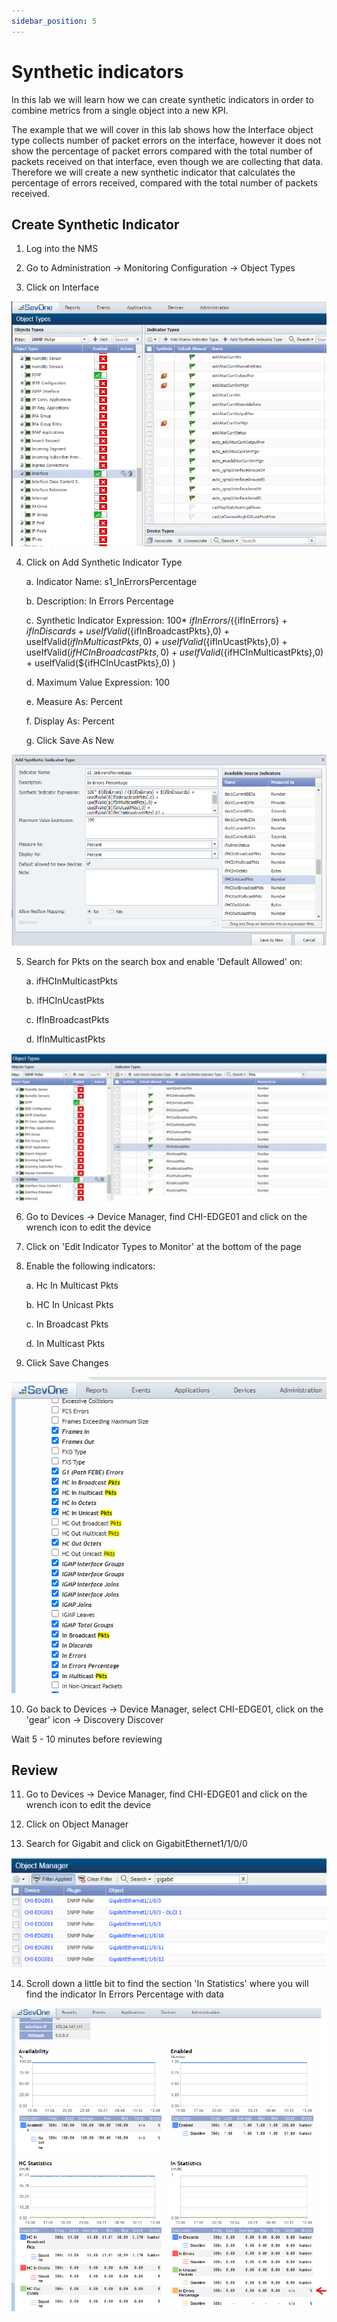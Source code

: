 ```yaml
---
sidebar_position: 5
---
```


# Synthetic indicators

In this lab we will learn how we can create synthetic indicators in order to combine metrics from a single object into a new KPI.

The example that we will cover in this lab shows how the Interface object type collects number of packet errors on the interface, however it does not show the percentage of packet errors compared with the total number of packets received on that interface, even though we are collecting that data. Therefore we will create a new synthetic indicator that calculates the percentage of errors received, compared with the total number of packets received.

## Create Synthetic Indicator

1. Log into the NMS

2. Go to Administration -> Monitoring Configuration -> Object Types

3. Click on Interface

![IBM SevOne Automated Network Observability](img/synthetic/Img1.png)

4. Click on Add Synthetic Indicator Type

    a. Indicator Name: s1_InErrorsPercentage

    b. Description: In Errors Percentage

    c. Synthetic Indicator Expression:  100* ${ifInErrors}/ (${ifInErrors} + ${ifInDiscards} + useIfValid(${ifInBroadcastPkts},0) + useIfValid(${ifInMulticastPkts},0) + useIfValid(${ifInUcastPkts},0) + useIfValid(${ifHCInBroadcastPkts},0) + useIfValid(${ifHCInMulticastPkts},0) + useIfValid(${ifHCInUcastPkts},0) )

    d. Maximum Value Expression: 100

    e. Measure As: Percent

    f. Display As: Percent

    g. Click Save As New

![IBM SevOne Automated Network Observability](img/synthetic/Img2.png)

5. Search for Pkts on the search box and enable 'Default Allowed' on:

    a. ifHCInMulticastPkts

    b. ifHCInUcastPkts

    c. IfInBroadcastPkts

    d. IfInMulticastPkts

![IBM SevOne Automated Network Observability](img/synthetic/Img3.png)

6. Go to Devices -> Device Manager, find CHI-EDGE01 and click on the wrench icon to edit the device

7. Click on 'Edit Indicator Types to Monitor' at the bottom of the page

8. Enable the following indicators:

    a. Hc In Multicast Pkts

    b. HC In Unicast Pkts

    c. In Broadcast Pkts

    d. In Multicast Pkts

9. Click Save Changes

![IBM SevOne Automated Network Observability](img/synthetic/Img4.png)

10. Go back to Devices -> Device Manager, select CHI-EDGE01, click on the 'gear' icon -> Discovery Discover

Wait 5 - 10 minutes before reviewing

## Review

11. Go to Devices -> Device Manager, find CHI-EDGE01 and click on the wrench icon to edit the device

12. Click on Object Manager

13. Search for Gigabit and click on GigabitEthernet1/1/0/0

![IBM SevOne Automated Network Observability](img/synthetic/Img5.png)

14. Scroll down a little bit to find the section 'In Statistics' where you will find the indicator In Errors Percentage with data

![IBM SevOne Automated Network Observability](img/synthetic/Img6.png)
